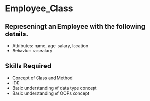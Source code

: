 # Employee_Class

## Represeningt an Employee with the following details.
* Attributes: name, age, salary, location
* Behavior: raisealary

## Skills Required
* Concept of Class and Method
* IDE
* Basic understanding of data type concept
* Basic understanding of OOPs concept

